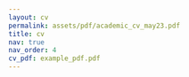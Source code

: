 ```yaml
---
layout: cv
permalink: assets/pdf/academic_cv_may23.pdf
title: cv
nav: true
nav_order: 4
cv_pdf: example_pdf.pdf
---
```


